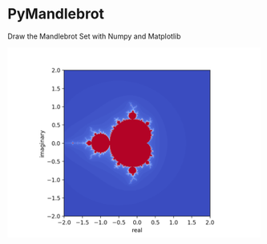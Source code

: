 # PyMandlebrot
Draw the Mandlebrot Set with Numpy and Matplotlib

![Alt text](/mandlebrot4x4.png?raw=true "Mandlebrot Set")
